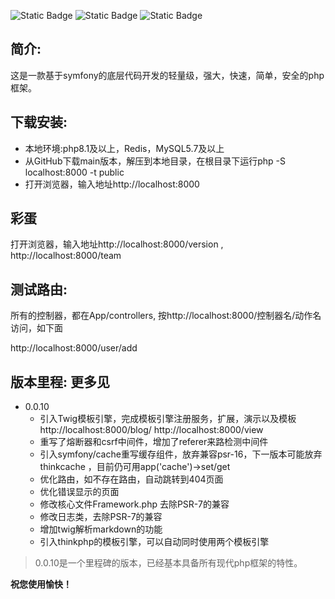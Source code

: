 ![Static Badge](https://img.shields.io/badge/%3E%3Dphp-8.1-green)    ![Static Badge](https://img.shields.io/badge/MIT-License-blue)  ![Static Badge](https://img.shields.io/badge/Symfony_7-green)


## 简介:
这是一款基于symfony的底层代码开发的轻量级，强大，快速，简单，安全的php框架。

## 下载安装:
- 本地环境:php8.1及以上，Redis，MySQL5.7及以上
-  从GitHub下载main版本，解压到本地目录，在根目录下运行php -S localhost:8000 -t public
- 打开浏览器，输入地址http://localhost:8000

## 彩蛋
打开浏览器，输入地址http://localhost:8000/version ,
http://localhost:8000/team


## 测试路由:
所有的控制器，都在App/controllers, 按http://localhost:8000/控制器名/动作名  访问，如下面

http://localhost:8000/user/add


## 版本里程: 更多见
- 0.0.10
	- 引入Twig模板引擎，完成模板引擎注册服务，扩展，演示以及模板 http://localhost:8000/blog/ http://localhost:8000/view
	- 重写了熔断器和csrf中间件，增加了referer来路检测中间件
	- 引入symfony/cache重写缓存组件，放弃兼容psr-16，下一版本可能放弃thinkcache ，目前仍可用app('cache')->set/get
	- 优化路由，如不存在路由，自动跳转到404页面
	- 优化错误显示的页面
	- 修改核心文件Framework.php 去除PSR-7的兼容
	- 修改日志类，去除PSR-7的兼容
	- 增加twig解析markdown的功能
	- 引入thinkphp的模板引擎，可以自动同时使用两个模板引擎
> 0.0.10是一个里程碑的版本，已经基本具备所有现代php框架的特性。


**祝您使用愉快！**
